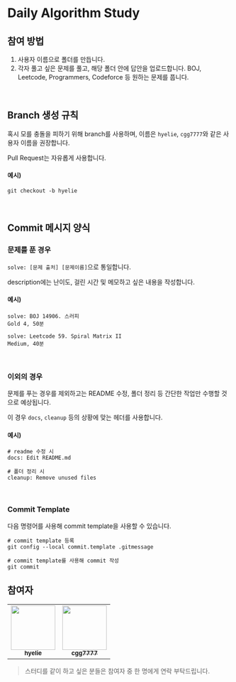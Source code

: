 # Daily Algorithm Study
## 참여 방법
1. 사용자 이름으로 폴더를 만듭니다.
2. 각자 풀고 싶은 문제를 풀고, 해당 폴더 안에 답안을 업로드합니다. BOJ, Leetcode, Programmers, Codeforce 등 원하는 문제를 풉니다.


<br>

## Branch 생성 규칙
혹시 모를 충돌을 피하기 위해 branch를 사용하며, 이름은 `hyelie`, `cgg7777`와 같은 사용자 이름을 권장합니다.

Pull Request는 자유롭게 사용합니다.

#### 예시)
```
git checkout -b hyelie
```

<br>

## Commit 메시지 양식
### 문제를 푼 경우
`solve: [문제 출처] [문제이름]`으로 통일합니다.

description에는 난이도, 걸린 시간 및 메모하고 싶은 내용을 작성합니다.

#### 예시)
```
solve: BOJ 14906. 스러피
Gold 4, 50분

solve: Leetcode 59. Spiral Matrix II
Medium, 40분
```

<br>

### 이외의 경우
문제를 푸는 경우를 제외하고는 README 수정, 폴더 정리 등 간단한 작업만 수행할 것으로 예상됩니다.

이 경우 `docs`, `cleanup` 등의 상황에 맞는 헤더를 사용합니다.

#### 예시)
```
# readme 수정 시
docs: Edit README.md

# 폴더 정리 시
cleanup: Remove unused files
```
<br>

### Commit Template
다음 명령어를 사용해 commit template을 사용할 수 있습니다.
```
# commit template 등록
git config --local commit.template .gitmessage

# commit template를 사용해 commit 작성
git commit
```



## 참여자
<table>
  <tr>
    <td align="center">
      <a href="https://github.com/hyelie">
        <img src="https://avatars.githubusercontent.com/hyelie" width="100px;" alt=""/><br/>
        <sub><b>hyelie</b></sub>
      </a>
    </td>
    <td align="center">
      <a href="https://github.com/cgg7777">
        <img src="https://avatars.githubusercontent.com/cgg7777" width="100px;" alt=""/><br/>
        <sub><b>cgg7777</b></sub>
      </a>
    </td>
  </tr>
</table>

>스터디를 같이 하고 싶은 분들은 참여자 중 한 명에게 연락 부탁드립니다.